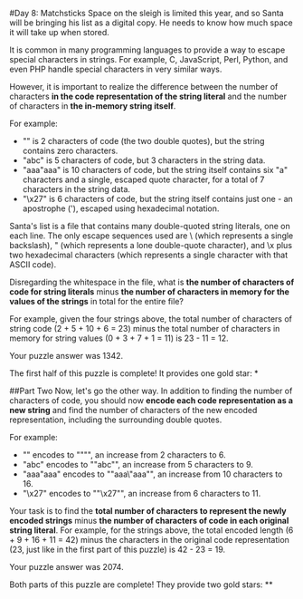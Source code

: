 #Day 8: Matchsticks
Space on the sleigh is limited this year, and so Santa will be bringing his list as a digital copy. He needs to
know how much space it will take up when stored.

It is common in many programming languages to provide a way to escape special characters in strings. For example,
C, JavaScript, Perl, Python, and even PHP handle special characters in very similar ways.

However, it is important to realize the difference between the number of characters **in the code representation of
the string literal** and the number of characters in **the in-memory string itself**.

For example:

* "" is 2 characters of code (the two double quotes), but the string contains zero characters.
* "abc" is 5 characters of code, but 3 characters in the string data.
* "aaa\"aaa" is 10 characters of code, but the string itself contains six "a" characters and a single, escaped 
quote character, for a total of 7 characters in the string data.
* "\x27" is 6 characters of code, but the string itself contains just one - an apostrophe ('), escaped using 
hexadecimal notation.

Santa's list is a file that contains many double-quoted string literals, one on each line. The only escape 
sequences used are \\ (which represents a single backslash), \" (which represents a lone double-quote character), 
and \x plus two hexadecimal characters (which represents a single character with that ASCII code).

Disregarding the whitespace in the file, what is **the number of characters of code for string literals** minus **the 
number of characters in memory for the values of the strings** in total for the entire file?

For example, given the four strings above, the total number of characters of string code (2 + 5 + 10 + 6 = 23) 
minus the total number of characters in memory for string values (0 + 3 + 7 + 1 = 11) is 23 - 11 = 12.

Your puzzle answer was 1342.

The first half of this puzzle is complete! It provides one gold star: *

##Part Two
Now, let's go the other way. In addition to finding the number of characters of code, you should now **encode each 
code representation as a new string** and find the number of characters of the new encoded representation, including 
the surrounding double quotes.

For example:

* "" encodes to "\"\"", an increase from 2 characters to 6.
* "abc" encodes to "\"abc\"", an increase from 5 characters to 9.
* "aaa\"aaa" encodes to "\"aaa\\\"aaa\"", an increase from 10 characters to 16.
* "\x27" encodes to "\"\\x27\"", an increase from 6 characters to 11.

Your task is to find the **total number of characters to represent the newly encoded strings** minus 
**the number of characters of code in each original string literal**. For example, for the strings above, the total 
encoded length (6 + 9 + 16 + 11 = 42) minus the characters in the original code representation (23, just like in the 
first part of this puzzle) is 42 - 23 = 19.

Your puzzle answer was 2074.

Both parts of this puzzle are complete! They provide two gold stars: **